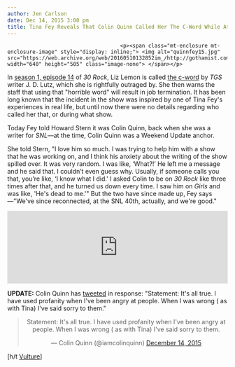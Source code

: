 ```yaml
---
author: Jen Carlson
date: Dec 14, 2015 3:00 pm
title: Tina Fey Reveals That Colin Quinn Called Her The C-Word While At SNL
---
```


	
										<p><span class="mt-enclosure mt-enclosure-image" style="display: inline;"> <img alt="quinnfey15.jpg" src="https://web.archive.org/web/20160510132852im_/http://gothamist.com/attachments/arts_jen/quinnfey15.jpg" width="640" height="505" class="image-none"> </span></p>

<p>In <a href="https://web.archive.org/web/20160510132852/https://www.youtube.com/watch?v=jF3TpDjfIj4">season 1, episode 14</a> of <em>30 Rock</em>, Liz Lemon is called <a href="https://web.archive.org/web/20160510132852/https://en.wikipedia.org/wiki/The_C_Word">the c-word</a> by <em>TGS</em> writer J. D. Lutz, which she is rightfully outraged by. She then warns the staff that using that &quot;horrible word&quot; will result in job termination. It has been long known that the incident in the show was inspired by one of Tina Fey&apos;s experiences in real life, but until now there were no details regarding who called her that, or during what show. </p>

<p>Today Fey told Howard Stern it was Colin Quinn, back when she was a writer for <em>SNL</em>&#x2014;at the time, Colin Quinn was a Weekend Update anchor. </p>

<p>She told Stern, &quot;I love him so much. I was trying to help him with a show that he was working on, and I think his anxiety about the writing of the show spilled over. It was very random. I was like, &#x2018;What?!&#x2019; He left me a message and he said that. I couldn&#x2019;t even guess why. Usually, if someone calls you that, you&#x2019;re like, &#x2018;I know what I did.&apos; I asked Colin to be on <em>30 Rock</em> like three times after that, and he turned us down every time. I saw him on <em>Girls</em> and was like, &apos;He&apos;s dead to me.&apos;&quot; But the two have since made up, Fey says&#x2014;&quot;We&apos;ve since reconnected, at the SNL 40th, actually, and we&apos;re good.&quot; </p>

<p><iframe width="100%" height="166" scrolling="no" frameborder="no" src="https://web.archive.org/web/20160510132852if_/https://w.soundcloud.com/player/?url=https%3A//api.soundcloud.com/tracks/237513334&amp;color=ff5500"></iframe></p>

<p><strong>UPDATE:</strong> Colin Quinn has <a href="https://web.archive.org/web/20160510132852/https://twitter.com/iamcolinquinn/status/676496473064906753">tweeted</a> in response: &quot;Statement: It&apos;s all true. I have used profanity when I&apos;ve been angry at people. When I was wrong ( as with Tina) I&apos;ve said sorry to them.&quot;</p>

<center><blockquote class="twitter-tweet" lang="en"><p lang="en" dir="ltr">Statement: It&apos;s all true. I have used profanity when I&apos;ve been angry at people. When I was wrong ( as with Tina) I&apos;ve said sorry to them.</p>&#x2014; Colin Quinn (@iamcolinquinn) <a href="https://web.archive.org/web/20160510132852/https://twitter.com/iamcolinquinn/status/676496473064906753">December 14, 2015</a></blockquote>
<script async src="//web.archive.org/web/20160510132852js_/http://platform.twitter.com/widgets.js" charset="utf-8"></script></center>

<p>[h/t <a href="https://web.archive.org/web/20160510132852/http://www.vulture.com/2015/12/colin-quinn-called-tina-fey-c-word-at-snl.html">Vulture</a>]</p>					
										
									
				
